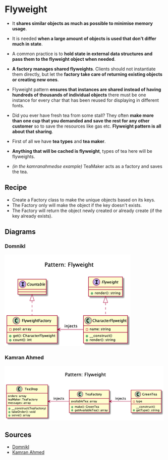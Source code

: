 # Flyweight 

+ It **shares similar objects as much as possible to minimise memory usage**. 

+ It is needed **when a large amount of objects is used that don't differ much in state**.

+ A common practice is to **hold state in external data structures and pass them to the flyweight object when needed**.

+ **A factory manages shared flyweights**. Clients should not instantiate them directly, but let the **factory take care of returning existing objects or creating new ones**.

+ Flyweight pattern **ensures that instances are shared instead of having hundreds of thousands of individual objects** there must be one instance for every char that has been reused for displaying in different fonts.

+ Did you ever have fresh tea from some stall? They often **make more than one cup that you demanded and save the rest for any other customer** so to save the resources like gas etc. **Flyweight pattern is all about that sharing**.

+ First of all we have **tea types** and **tea maker**.

+ **Anything that will be cached is flyweight**, types of tea here will be flyweights.

+ _(in the kamranahmedse example)_ TeaMaker acts as a factory and saves the tea.


## Recipe
+ Create a Factory class to make the unique objects based on its keys.
+ The Factory only will make the object if the key doesn't exists. 
+ The Factory will return the object newly created or already create (if the key already exists). 

## Diagrams
### Domnikl
![](domnikl/diagram.png)

### Kamran Ahmed
![](kamran-ahmed/diagram.png)

## Sources
+ [Domnikl](https://github.com/domnikl/DesignPatternsPHP/tree/master/Structural/Flyweight)
+ [Kamran Ahmed](https://github.com/kamranahmedse/design-patterns-for-humans#-flyweight)
